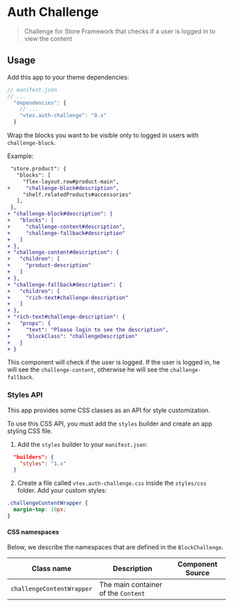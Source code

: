 # Auth Challenge

> Challenge for Store Framework that checks if a user is logged in to view the content

## Usage

Add this app to your theme dependencies:

```js
// manifest.json
// ...
  "dependencies": {
    // ...
    "vtex.auth-challenge": "0.x"
  }
```

Wrap the blocks you want to be visible only to logged in users with `challenge-block`.

Example:

```diff
 "store.product": {
   "blocks": [
     "flex-layout.row#product-main",
+     "challenge-block#description",
     "shelf.relatedProducts#accessories"
   ],
 },
+ "challenge-block#description": {
+   "blocks": [
+     "challenge-content#description",
+     "challenge-fallback#description"
+   ]
+ },
+ "challenge-content#description": {
+   "children": [
+     "product-description"
+   ]
+ },
+ "challenge-fallback#description": {
+   "children": [
+     "rich-text#challenge-description"
+   ]
+ },
+ "rich-text#challenge-description": {
+   "props": {
+     "text": "Please login to see the description",
+     "blockClass": "challengeDescription"
+   }
+ }
```

This component will check if the user is logged. If the user is logged in, he will see the `challenge-content`, otherwise he will see the `challenge-fallback`.

### Styles API

This app provides some CSS classes as an API for style customization.

To use this CSS API, you must add the `styles` builder and create an app styling CSS file.

1. Add the `styles` builder to your `manifest.json`:

```json
  "builders": {
    "styles": "1.x"
  }
```

2. Create a file called `vtex.auth-challenge.css` inside the `styles/css` folder. Add your custom styles:

```css
.challengeContentWrapper {
  margin-top: 10px;
}
```

#### CSS namespaces

Below, we describe the namespaces that are defined in the `BlockChallenge`.

| Class name               | Description                                                                    | Component Source                                                                             |
| ------------------------ | ------------------------------------------------------------------------------ | -------------------------------------------------------------------------------------------- |
| `challengeContentWrapper`              | The main container of the `Content`                              |  |

